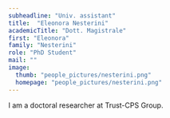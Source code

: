 ```yaml
---
subheadline: "Univ. assistant"
title:  "Eleonora Nesterini"
academicTitle: "Dott. Magistrale"
first: "Eleonora"
family: "Nesterini"
role: "PhD Student"
mail: ""
image:
  thumb: "people_pictures/nesterini.png"
  homepage: "people_pictures/nesterini.png"
---
```


<!--more-->

I am a doctoral researcher at Trust-CPS Group.
